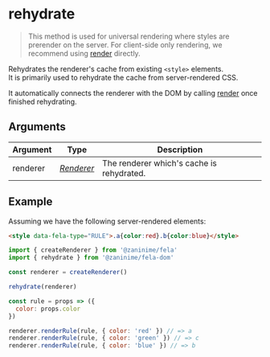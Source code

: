 # rehydrate

> This method is used for universal rendering where styles are prerender on the server. For client-side only rendering, we recommend using [render](render.md) directly.

Rehydrates the renderer's cache from existing `<style>` elements.<br>It is primarily used to rehydrate the cache from server-rendered CSS.

It automatically connects the renderer with the DOM by calling [render](render.md) once finished rehydrating.

## Arguments
| Argument | Type | Description |
| --- | --- | --- |
| renderer | [*Renderer*](../fela/Renderer.md) | The renderer which's cache is rehydrated. |


## Example

Assuming we have the following server-rendered elements:
```HTML
<style data-fela-type="RULE">.a{color:red}.b{color:blue}</style>
```

```javascript
import { createRenderer } from '@zaninime/fela'
import { rehydrate } from '@zaninime/fela-dom'

const renderer = createRenderer()

rehydrate(renderer)

const rule = props => ({
  color: props.color
})

renderer.renderRule(rule, { color: 'red' }) // => a
renderer.renderRule(rule, { color: 'green' }) // => c
renderer.renderRule(rule, { color: 'blue' }) // => b
```
